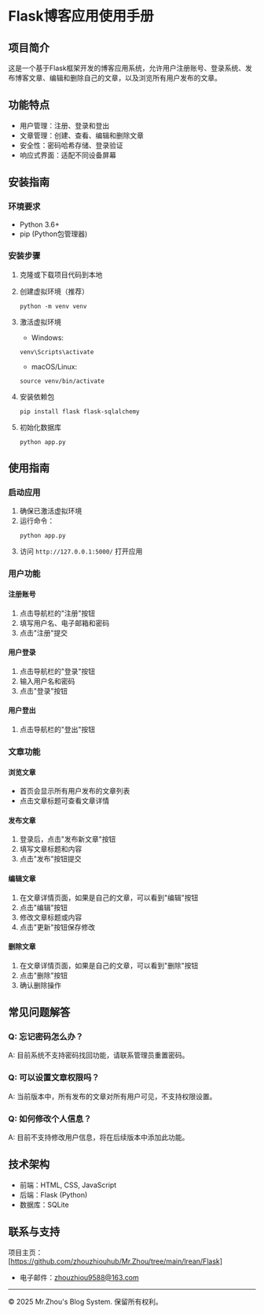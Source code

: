 # Flask博客应用使用手册

## 项目简介

这是一个基于Flask框架开发的博客应用系统，允许用户注册账号、登录系统、发布博客文章、编辑和删除自己的文章，以及浏览所有用户发布的文章。

## 功能特点

- 用户管理：注册、登录和登出
- 文章管理：创建、查看、编辑和删除文章
- 安全性：密码哈希存储、登录验证
- 响应式界面：适配不同设备屏幕

## 安装指南

### 环境要求

- Python 3.6+
- pip (Python包管理器)

### 安装步骤

1. 克隆或下载项目代码到本地

2. 创建虚拟环境（推荐）
   ```
   python -m venv venv
   ```

3. 激活虚拟环境
   - Windows: 
   ```
   venv\Scripts\activate
   ```
   - macOS/Linux: 
   ```
   source venv/bin/activate
   ```

4. 安装依赖包
   ```
   pip install flask flask-sqlalchemy
   ```

5. 初始化数据库
   ```
   python app.py
   ```

## 使用指南

### 启动应用

1. 确保已激活虚拟环境
2. 运行命令：
   ```
   python app.py
   ```
3. 访问 `http://127.0.0.1:5000/` 打开应用

### 用户功能

#### 注册账号
1. 点击导航栏的"注册"按钮
2. 填写用户名、电子邮箱和密码
3. 点击"注册"提交

#### 用户登录
1. 点击导航栏的"登录"按钮
2. 输入用户名和密码
3. 点击"登录"按钮

#### 用户登出
1. 点击导航栏的"登出"按钮

### 文章功能

#### 浏览文章
- 首页会显示所有用户发布的文章列表
- 点击文章标题可查看文章详情

#### 发布文章
1. 登录后，点击"发布新文章"按钮
2. 填写文章标题和内容
3. 点击"发布"按钮提交

#### 编辑文章
1. 在文章详情页面，如果是自己的文章，可以看到"编辑"按钮
2. 点击"编辑"按钮
3. 修改文章标题或内容
4. 点击"更新"按钮保存修改

#### 删除文章
1. 在文章详情页面，如果是自己的文章，可以看到"删除"按钮
2. 点击"删除"按钮
3. 确认删除操作

## 常见问题解答

### Q: 忘记密码怎么办？
A: 目前系统不支持密码找回功能，请联系管理员重置密码。

### Q: 可以设置文章权限吗？
A: 当前版本中，所有发布的文章对所有用户可见，不支持权限设置。

### Q: 如何修改个人信息？
A: 目前不支持修改用户信息，将在后续版本中添加此功能。

## 技术架构

- 前端：HTML, CSS, JavaScript
- 后端：Flask (Python)
- 数据库：SQLite

## 联系与支持

项目主页：[https://github.com/zhouzhiouhub/Mr.Zhou/tree/main/lrean/Flask]
- 电子邮件：zhouzhiou9588@163.com

---

© 2025 Mr.Zhou's Blog System. 保留所有权利。
